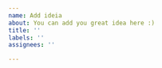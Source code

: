 ```yaml
---
name: Add ideia
about: You can add you great idea here :)
title: ''
labels: ''
assignees: ''

---
```



